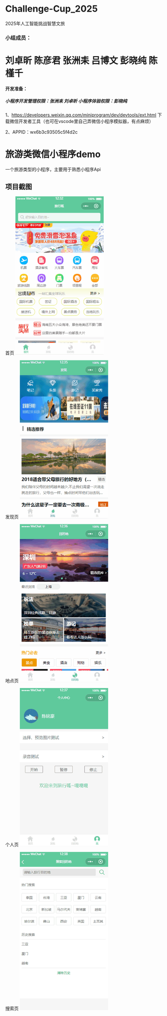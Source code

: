 # Challenge-Cup_2025
2025年人工智能挑战智慧文旅
### 小组成员：

刘卓昕
陈彦君
张洲耒
吕博文
彭晓纯
陈槿千
======

#### 开发准备：
##### 小程序开发管理权限：张洲耒 刘卓昕 小程序体验权限：彭晓纯
1、https://developers.weixin.qq.com/miniprogram/dev/devtools/ext.html 下载微信开发者工具（也可在vscode里自己弄微信小程序模拟器，有点麻烦）

2、APPID：wx6b3c93505c5f4d2c

# 旅游类微信小程序demo

一个旅游类型的小程序，主要用于熟悉小程序Api

## 项目截图

首页
![](screen/index.gif)

发现页
![](screen/find.gif)

地点页
![](screen/place.gif)

个人页
![](screen/me.gif)

搜索页
![](screen/search.gif)
